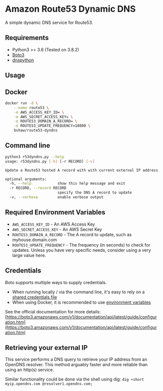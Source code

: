 # Amazon Route53 Dynamic DNS

A simple dynamic DNS service for Route53.

## Requirements

* Python3 >= 3.6 (Tested on 3.8.2)
* [Boto3](https://github.com/boto/boto3)
* [dnspython](https://github.com/rthalley/dnspython)

## Usage

## Docker

```bash
docker run -d \
    --name route53 \
    -e AWS_ACCESS_KEY_ID= \
    -e AWS_SECRET_ACCESS_KEY= \
    -e ROUTE53_DOMAIN_A_RECORD= \
    -e ROUTE53_UPDATE_FREQUENCY=10800 \
    bshaw/route53-dyndns
```

## Command line

```bash
python3 r53dyndns.py --help
usage: r53dyndns.py [-h] [-r RECORD] [-v]

Update a Route53 hosted A record with with current external IP address of the system.

optional arguments:
  -h, --help            show this help message and exit
  -r RECORD, --record RECORD
                        specify the DNS A record to update
  -v, --verbose         enable verbose output

```

## Required Environment Variables

* `AWS_ACCESS_KEY_ID` - An AWS Access Key
* `AWS_SECRET_ACCESS_KEY` - An AWS Secret Key
* `ROUTE53_DOMAIN_A_RECORD` - The A record to update, such as myhouse.domain.com
* `ROUTE53_UPDATE_FREQUENCY` - The frequency (in seconds) to check for updates. Unless you have very specific needs, consider using a very large value here.

## Credentials

Boto supports multiple ways to supply credentials.

* When running locally / via the command line, it's easy to rely on a [shared credentials file](https://boto3.amazonaws.com/v1/documentation/api/latest/guide/configuration.html#shared-credentials-file)
* When using Docker, it is recommended to use [environment variables](https://boto3.amazonaws.com/v1/documentation/api/latest/guide/configuration.html#environment-variable-configuration)

See the official documentation for more details:
[https://boto3.amazonaws.com/v1/documentation/api/latest/guide/configuration.htm](https://boto3.amazonaws.com/v1/documentation/api/latest/guide/configuration.htm)

## Retrieving your external IP

This service performs a DNS query to retrieve your IP address from an OpenDNS resolver. This method arguably faster and more reliable than using an http(s) service.

Similar functionality could be done via the shell using dig: `dig +short myip.opendns.com @resolver1.opendns.com;`
